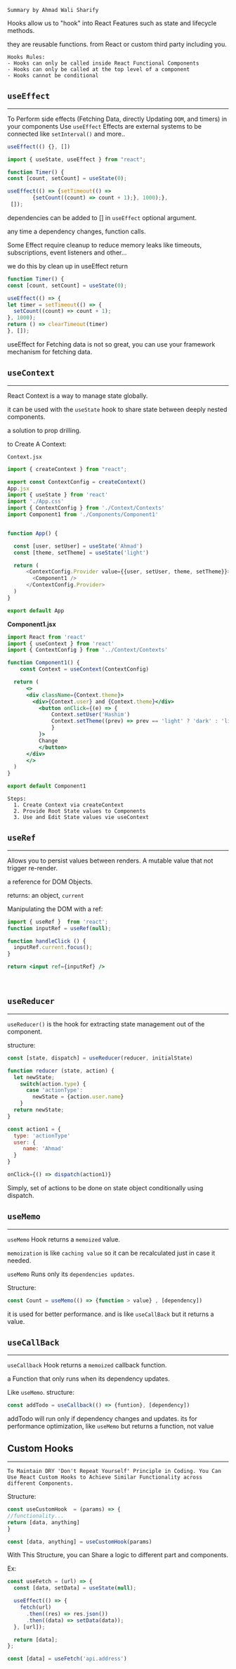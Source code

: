 `Summary by Ahmad Wali Sharify`

Hooks allow us to "hook" into React Features such as state and lifecycle methods.

they are reusable functions. from React or custom third party including you.

    Hooks Rules:
    - Hooks can only be called inside React Functional Components 
    - Hooks can only be called at the top level of a component
    - Hooks cannot be conditional

## `useEffect`
---

To Perform side effects (Fetching Data, directly Updating `DOM`, and timers) in your components Use `useEffect`
Effects are external systems to be connected like `setInterval()` and more..

```jsx
useEffect(() {}, [])
```

```jsx
import { useState, useEffect } from "react";

function Timer() {
const [count, setCount] = useState(0);

useEffect(() => {setTimeout(() => 
        {setCount((count) => count + 1);}, 1000);},
 []);

```

dependencies can be added to [] in `useEffect` optional argument.

any time a dependency changes, function calls.

Some Effect require cleanup to reduce memory leaks
like timeouts, subscriptions, event listeners and other...

we do this by clean up in useEffect return 

```jsx
function Timer() {
const [count, setCount] = useState(0);

useEffect(() => {
let timer = setTimeout(() => {
  setCount((count) => count + 1);
}, 1000);
return () => clearTimeout(timer)
}, []);
```

useEffect for Fetching data is not so great, you can use your framework mechanism for fetching data.

## `useContext`
---

React Context is a way to manage state globally.

it can be used with the `useState` hook to share state between deeply nested components.

a solution to prop drilling.

to Create A Context: 

`Context.jsx`
```jsx
import { createContext } from "react";

export const ContextConfig = createContext()
App.jsx
import { useState } from 'react'
import './App.css'
import { ContextConfig } from './Context/Contexts'
import Component1 from './Components/Component1'


function App() {

  const [user, setUser] = useState('Ahmad')
  const [theme, setTheme] = useState('light')

  return (
      <ContextConfig.Provider value={{user, setUser, theme, setTheme}}>
        <Component1 />
      </ContextConfig.Provider>
  )
}

export default App
```

**Component1.jsx**
```jsx
import React from 'react'
import { useContext } from 'react'
import { ContextConfig } from '../Context/Contexts'

function Component1() {
    const Context = useContext(ContextConfig)

  return (
      <>
      <div className={Context.theme}>
        <div>{Context.user} and {Context.theme}</div>
          <button onClick={(e) => {
              Context.setUser('Hashim')
              Context.setTheme((prev) => prev == 'light' ? 'dark' : 'light')
              }
          }>
          Change
          </button>
      </div>
      </>
  )
}

export default Component1
```
    Steps: 
      1. Create Context via createContext 
      2. Provide Root State values to Components
      3. Use and Edit State values vie useContext

## `useRef`
---

Allows you to persist values between renders.
A mutable value that not trigger re-render.

a reference for DOM Objects.

returns:
 an object, `current`

Manipulating the DOM with a ref:
```jsx
import { useRef }  from 'react';
function inputRef = useRef(null);

function handleClick () {
  inputRef.current.focus();
}

return <input ref={inputRef} />
```

<br>

## `useReducer`
---

`useReducer()` is the hook for extracting state management out of the component.

structure:
```jsx
const [state, dispatch] = useReducer(reducer, initialState)

function reducer (state, action) {
  let newState;
    switch(action.type) {
      case 'actionType':
        newState = {action.user.name}
    }
  return newState;
}

const action1 = {
  type: 'actionType'
  user: {
     name: 'Ahmad'
  }
}

onClick={() => dispatch(action1)}
```
Simply, set of actions to be done on state object conditionally using dispatch.

## `useMemo`
---

`useMemo` Hook returns a `memoized` value.

`memoization` is like `caching value` so it can be recalculated just in case it needed.

`useMemo` Runs only its `dependencies updates`.

Structure:
```jsx
const Count = useMemo(() => {function > value} , [dependency])
```
it is used for better performance. and is like `useCallBack` but it returns a value.

## `useCallBack`
---
`useCallback` Hook returns a `memoized` callback function.

a Function that only runs when its dependency updates. 

Like `useMemo`.
structure:
```jsx
const addTodo = useCallback(() => {funtion}, [dependency])
```
addTodo will run only if dependency changes and updates.
its for performance optimization, like `useMemo` but returns a function, not value

## Custom Hooks
---
    To Maintain DRY 'Don't Repeat Yourself' Principle in Coding. You Can Use React Custom Hooks to Achieve Similar Functionality across different Components.

Structure:
```jsx
const useCustomHook  = (params) => {
//functionality...
return [data, anything]
}

const [data, anything] = useCustomHook(params)
```
With This Structure, you can Share a logic to different part and components. 

Ex:

```jsx
const useFetch = (url) => {
  const [data, setData] = useState(null);

  useEffect(() => {
    fetch(url)
      .then((res) => res.json())
      .then((data) => setData(data));
  }, [url]);

  return [data];
};

const [data] = useFetch('api.address')
```


